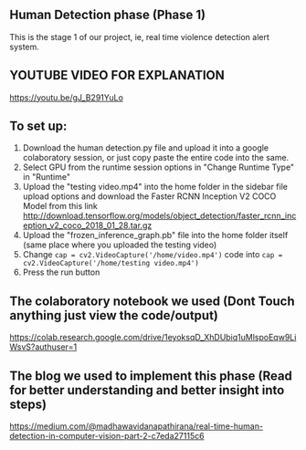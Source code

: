 ## Human Detection phase (Phase 1)
This is the stage 1 of our project, ie, real time violence detection alert system.

## YOUTUBE VIDEO FOR EXPLANATION
https://youtu.be/gJ_B291YuLo

## To set up:
1. Download the human detection.py file and upload it into a google colaboratory session, or just copy paste the entire code into the same.
2. Select GPU from the runtime session options in "Change Runtime Type" in "Runtime"
3. Upload the "testing video.mp4" into the home folder in the sidebar file upload options and download the Faster RCNN Inception V2 COCO Model from this link
http://download.tensorflow.org/models/object_detection/faster_rcnn_inception_v2_coco_2018_01_28.tar.gz
4. Upload the "frozen_inference_graph.pb" file into the home folder itself (same place where you uploaded the testing video)
5. Change ``cap = cv2.VideoCapture('/home/video.mp4')`` code into ``cap = cv2.VideoCapture('/home/testing video.mp4')``
6. Press the run button

## The colaboratory notebook we used (Dont Touch anything just view the code/output)
https://colab.research.google.com/drive/1eyoksqD_XhDUbiq1uMlspoEqw9LiWsvS?authuser=1

## The blog we used to implement this phase (Read for better understanding and better insight into steps)
https://medium.com/@madhawavidanapathirana/real-time-human-detection-in-computer-vision-part-2-c7eda27115c6
